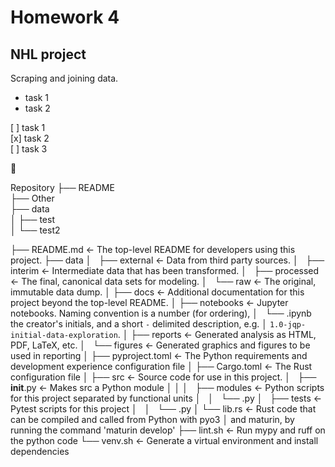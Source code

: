 # Homework 4

## NHL project

Scraping and joining data.

- task 1
- task 2

[ ] task 1  
[x] task 2  
[ ] task 3

&#128640;

  Repository
    ├── README  
    ├── Other  
    ├──  data  
    │    ├──  test  
    │    └──  test2  


├── README.md          <- The top-level README for developers using this project.
├── data
│   ├── external       <- Data from third party sources.
│   ├── interim        <- Intermediate data that has been transformed.
│   ├── processed      <- The final, canonical data sets for modeling.
│   └── raw            <- The original, immutable data dump.
│
├── docs               <- Additional documentation for this project beyond the top-level README.
│
├── notebooks          <- Jupyter notebooks. Naming convention is a number (for ordering),
│   └── .ipynb            the creator's initials, and a short `-` delimited description, e.g.
│                         `1.0-jqp-initial-data-exploration`.
│
├── reports            <- Generated analysis as HTML, PDF, LaTeX, etc.
│   └── figures        <- Generated graphics and figures to be used in reporting
│
├── pyproject.toml     <- The Python requirements and development experience configuration file
│
├── Cargo.toml         <- The Rust configuration file
│
├── src                <- Source code for use in this project.
│   ├── __init__.py    <- Makes src a Python module
│   │
│   ├── modules        <- Python scripts for this project separated by functional units
│   │   └── .py
│   ├── tests          <- Pytest scripts for this project
│   │   └── .py
│   └── lib.rs         <- Rust code that can be compiled and called from Python with pyo3
│                         and maturin, by running the command 'maturin develop'
├── lint.sh            <- Run mypy and ruff on the python code
└── venv.sh            <- Generate a virtual environment and install dependencies
